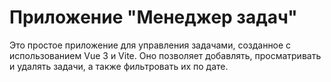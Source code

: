 # Приложение "Менеджер задач"

<p>
    Это простое приложение для управления задачами, созданное с использованием Vue 3 и Vite. Оно позволяет добавлять, просматривать и удалять задачи, а также фильтровать их по дате.
</p>




